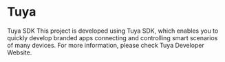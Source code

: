 # Tuya
Tuya SDK
This project is developed using Tuya SDK, which enables you to quickly develop branded apps connecting and controlling smart scenarios of many devices.
For more information, please check Tuya Developer Website.
